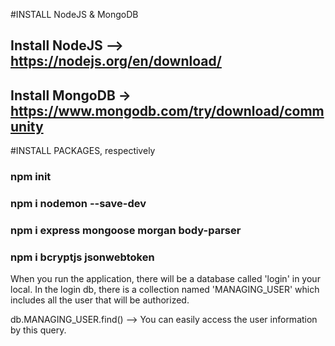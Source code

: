 #INSTALL NodeJS & MongoDB
## Install NodeJS --> https://nodejs.org/en/download/
## Install MongoDB -> https://www.mongodb.com/try/download/community

#INSTALL PACKAGES, respectively
### npm init
### npm i nodemon --save-dev
### npm i express mongoose morgan body-parser 
### npm i bcryptjs jsonwebtoken

When you run the application, there will be a database called 'login' in your local. In the login db, there is a collection named 'MANAGING_USER' which includes all the user that will be authorized. 

db.MANAGING_USER.find() --> You can easily access the user information by this query.